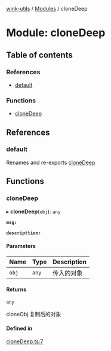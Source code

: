 [wink-utils](../README.md) / [Modules](../modules.md) / cloneDeep

# Module: cloneDeep

## Table of contents

### References

- [default](cloneDeep.md#default)

### Functions

- [cloneDeep](cloneDeep.md#clonedeep)

## References

### default

Renames and re-exports [cloneDeep](cloneDeep.md#clonedeep)

## Functions

### cloneDeep

▸ **cloneDeep**(`obj`): `any`

**`msg:`**

**`descripttion:`**

#### Parameters

| Name | Type | Description |
| :------ | :------ | :------ |
| `obj` | `any` | 传入的对象 |

#### Returns

`any`

cloneObj 复制后的对象

#### Defined in

[cloneDeep.ts:7](https://github.com/huahuahuahuahuahua/wink-utils/blob/60986b6/src/cloneDeep.ts#L7)
